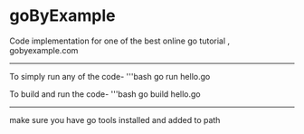 # goByExample
Code implementation for one of the best online go tutorial , gobyexample.com

____
To simply run any of the code-
'''bash
go run hello.go

To build and run the code-
'''bash 
go build hello.go

***
make sure you have go tools installed and added to path
